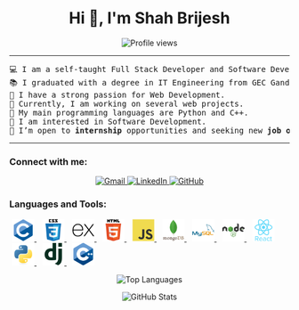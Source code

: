 <h1 align="center">Hi 👋, I'm Shah Brijesh</h1>

<p align="center">
  <img src="https://komarev.com/ghpvc/?username=shlok-177&label=Profile%20views&color=0e75b6&style=flat" alt="Profile views" />
</p>
<hr>
<pre>
💻 I am a self-taught Full Stack Developer and Software Developer.
📚 I graduated with a degree in IT Engineering from GEC Gandhinagar.
📝 I have a strong passion for Web Development.
🔭 Currently, I am working on several web projects.
🌟 My main programming languages are Python and C++.
🚩 I am interested in Software Development.
🤔 I’m open to <b>internship</b> opportunities and seeking new <b>job opportunities</b>. Here is <a href="https://shlokjadeja.tech/static/media/resume.de5296312cc14f5290ed.pdf" target="_blank">MY RESUME</a>.
</pre>
<hr>
<h3 align="left">Connect with me:</h3>
<p align="center">
  <a href="mailto:brijeshshah654@gmail.com">
    <img src="https://img.shields.io/badge/Gmail-D14836?style=plastic&logo=gmail&logoColor=white" alt="Gmail"/>
  </a>
  <a href="https://www.linkedin.com/in/shahbrijesh1/">
    <img src="https://img.shields.io/badge/LinkedIn-0077B5?style=plastic&logo=linkedin&logoColor=white" alt="LinkedIn"/>
  </a>
  <a href="https://github.com/Brijesh-0106">
    <img src="https://img.shields.io/badge/GitHub-181717?style=plastic&logo=github&logoColor=white" alt="GitHub"/>
  </a>
</p>

<h3 align="left">Languages and Tools:</h3>
<p align="left">
  <a href="https://www.cprogramming.com/" target="_blank" rel="noreferrer" style="padding: 5px;">
    <img src="https://raw.githubusercontent.com/devicons/devicon/master/icons/c/c-original.svg" alt="C" width="40" height="40"/>
  </a>
  <a href="https://www.w3schools.com/css/" target="_blank" rel="noreferrer" style="padding: 5px;">
    <img src="https://raw.githubusercontent.com/devicons/devicon/master/icons/css3/css3-original-wordmark.svg" alt="CSS3" width="40" height="40"/>
  </a>
  <a href="https://expressjs.com" target="_blank" rel="noreferrer" style="padding: 5px;">
    <img src="https://raw.githubusercontent.com/devicons/devicon/master/icons/express/express-original.svg" alt="Express" width="40" height="40"/>
  </a>
  <a href="https://www.w3.org/html/" target="_blank" rel="noreferrer" style="padding: 5px;">
    <img src="https://raw.githubusercontent.com/devicons/devicon/master/icons/html5/html5-original-wordmark.svg" alt="HTML5" width="40" height="40"/>
  </a>
  <a href="https://developer.mozilla.org/en-US/docs/Web/JavaScript" target="_blank" rel="noreferrer" style="padding: 5px;">
    <img src="https://raw.githubusercontent.com/devicons/devicon/master/icons/javascript/javascript-original.svg" alt="JavaScript" width="40" height="40"/>
  </a>
  <a href="https://www.mongodb.com/" target="_blank" rel="noreferrer" style="padding: 5px;">
    <img src="https://raw.githubusercontent.com/devicons/devicon/master/icons/mongodb/mongodb-original-wordmark.svg" alt="MongoDB" width="40" height="40"/>
  </a>
  <a href="https://www.mysql.com/" target="_blank" rel="noreferrer" style="padding: 5px;">
    <img src="https://raw.githubusercontent.com/devicons/devicon/master/icons/mysql/mysql-original-wordmark.svg" alt="MySQL" width="40" height="40"/>
  </a>
  <a href="https://nodejs.org" target="_blank" rel="noreferrer" style="padding: 5px;">
    <img src="https://raw.githubusercontent.com/devicons/devicon/master/icons/nodejs/nodejs-original-wordmark.svg" alt="Node.js" width="40" height="40"/>
  </a>
  <a href="https://reactjs.org/" target="_blank" rel="noreferrer" style="padding: 5px;">
    <img src="https://raw.githubusercontent.com/devicons/devicon/master/icons/react/react-original-wordmark.svg" alt="React" width="40" height="40"/>
  </a>
  <a href="https://www.python.org/" target="_blank" rel="noreferrer" style="padding: 5px;">
    <img src="https://raw.githubusercontent.com/devicons/devicon/master/icons/python/python-original.svg" alt="Python" width="40" height="40"/>
  </a>
  <a href="https://www.djangoproject.com/" target="_blank" rel="noreferrer" style="padding: 5px;">
    <img src="https://raw.githubusercontent.com/devicons/devicon/master/icons/django/django-plain.svg" alt="Django" width="40" height="40"/>
  </a>
  <a href="https://www.cplusplus.com/" target="_blank" rel="noreferrer" style="padding: 5px;">
    <img src="https://raw.githubusercontent.com/devicons/devicon/master/icons/cplusplus/cplusplus-original.svg" alt="C++" width="40" height="40"/>
  </a>
</p>

<p align="center">
  <img src="https://github-readme-stats.vercel.app/api/top-langs?username=shlok-177&show_icons=true&locale=en&layout=compact" alt="Top Languages" />
</p>

<p align="center">
  <img src="https://github-readme-stats.vercel.app/api?username=shlok-177&show_icons=true&locale=en" alt="GitHub Stats" />
</p>
